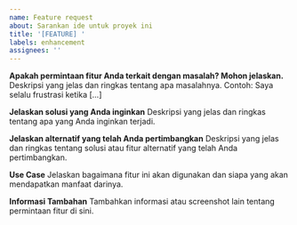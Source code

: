 ```yaml
---
name: Feature request
about: Sarankan ide untuk proyek ini
title: '[FEATURE] '
labels: enhancement
assignees: ''
---
```


**Apakah permintaan fitur Anda terkait dengan masalah? Mohon jelaskan.**
Deskripsi yang jelas dan ringkas tentang apa masalahnya. Contoh: Saya selalu frustrasi ketika [...]

**Jelaskan solusi yang Anda inginkan**
Deskripsi yang jelas dan ringkas tentang apa yang Anda inginkan terjadi.

**Jelaskan alternatif yang telah Anda pertimbangkan**
Deskripsi yang jelas dan ringkas tentang solusi atau fitur alternatif yang telah Anda pertimbangkan.

**Use Case**
Jelaskan bagaimana fitur ini akan digunakan dan siapa yang akan mendapatkan manfaat darinya.

**Informasi Tambahan**
Tambahkan informasi atau screenshot lain tentang permintaan fitur di sini. 
